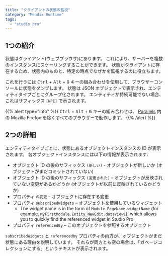 ```yaml
---
title: "クライアントの状態の監視"
category: "Mendix Runtime"
tags:
  - "studio pro"
---
```


## 1つの紹介

状態はクライアント(ウェブブラウザ)にあります。 これにより、サーバーを複数のインスタンスにスケーリングすることができます。 状態がクライアントに存在するため、状態内のものと、特定の時点でなぜかを監視するのに役立ちます。

これを行うには <kbd>Ctrl</kbd> + <kbd>Alt</kbd> + <kbd>G</kbd> キーの組み合わせを使用して、ブラウザーコンソールに状態をダンプします。 状態は JSON オブジェクトで表示され、エンティティタイプごとにグループ化されます。 エンティティが持続可能でない場合、これはサフィックス `[NPE]` で示されます。

{{% alert type="info" %}}
 <kbd>Ctrl</kbd> + <kbd>Alt</kbd> + <kbd>G</kbd> キーの組み合わせは、 [Parallels](/howto/mobile/using-mendix-studio-pro-on-a-mac) 内の Mozilla Firefox を除くすべてのブラウザーで動作します。
{{% /alert %}}

## 2つの詳細

エンティティタイプごとに、状態にあるオブジェクトインスタンスの ID が表示されます。 各オブジェクトインスタンスには以下の情報が表示されます:

* オブジェクト ID の後のサフィックス `(新しい)` - オブジェクトが新しいか (オブジェクトがまだコミットされていない)
* オブジェクト ID の後のサフィックス `(変更された)` - オブジェクトが反映されていない変更があるかどうか (オブジェクトが以前に反映されているかどうか)
* プロパティ `の変更` – オブジェクトに存在する変更
* プロパティ `subscribedWidgets` – オブジェクトを使用しているウィジェット
    * The widget name is in the form of `Module.PageName.widgetName` (for example, `MyFirstModule.Entity_NewEdit.dataView1`), which allows you to quickly find the referenced widget in Studio Pro
* プロパティ `referencedBy` – このオブジェクトを参照するオブジェクト

`subscribedWidgets` と `referencedby` プロパティの両方が、オブジェクトがまだ状態にある理由を説明しています。 それらが両方とも空の場合は、「ガベージコレクションにする」というテキストが表示されます。
